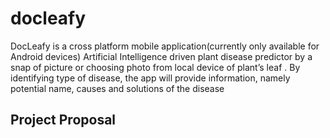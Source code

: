 # docleafy

DocLeafy
is a cross platform mobile
application(currently only available for Android
devices) Artificial Intelligence driven plant disease
predictor by a snap of picture or choosing photo
from local device of plant’s leaf .
By identifying type of disease, the app will provide
information, namely potential name, causes and
solutions of the disease

## Project Proposal

